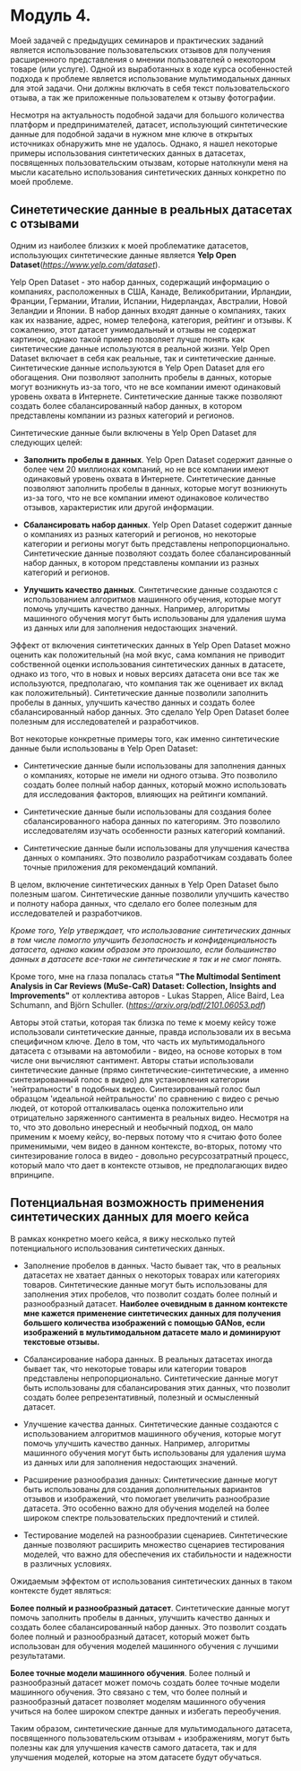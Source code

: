 # Модуль 4.

Моей задачей с предыдущих семинаров и практических заданий является использование пользовательских отзывов для получения расширенного представления о мнении пользователей о некотором товаре (или услуге).
Одной из выработанных в ходе курса особенностей подхода к проблеме является использование мультимодальных данных для этой задачи.
Они должны включать в себя текст пользовательского отзыва, а так же приложенные пользователем к отзыву фотографии.

Несмотря на актуальность подобной задачи для большого количества платформ и предпринимателей, датасет, использующий синтетические данные для подобной задачи в нужном мне ключе в открытых источниках обнаружить мне не удалось.
Однако, я нашел некоторые примеры использования синтетических данных в датасетах, посвященных пользовательским отызвам, которые натолкнули меня на мысли касательно использования синтетических данных конкретно по моей проблеме.

## Синететические данные в реальных датасетах с отзывами

Одним из наиболее близких к моей проблематике датасетов, использующих синтетические данные является **Yelp Open Dataset**(*https://www.yelp.com/dataset*). 

Yelp Open Dataset - это набор данных, содержащий информацию о компаниях, расположенных в США, Канаде, Великобритании, Ирландии, Франции, Германии, Италии, Испании, Нидерландах, Австралии, Новой Зеландии и Японии. В набор данных входят данные о компаниях, таких как их название, адрес, номер телефона, категория, рейтинг и отзывы.
К сожалению, этот датасет унимодальный и отзывы не содержат картинок, однако такой пример позволяет лучше понять как синтетические данные используются в реальной жизни.
Yelp Open Dataset включает в себя как реальные, так и синтетические данные.
Синтетические данные используются в Yelp Open Dataset для его обогащения. 
Они позволяют заполнить пробелы в данных, которые могут возникнуть из-за того, что не все компании имеют одинаковый уровень охвата в Интернете. 
Синтетические данные также позволяют создать более сбалансированный набор данных, в котором представлены компании из разных категорий и регионов.

Синтетические данные были включены в Yelp Open Dataset для следующих целей:

- **Заполнить пробелы в данных**. Yelp Open Dataset содержит данные о более чем 20 миллионах компаний, но не все компании имеют одинаковый уровень охвата в Интернете. Синтетические данные позволяют заполнить пробелы в данных, которые могут возникнуть из-за того, что не все компании имеют одинаковое количество отзывов, характеристик или другой информации.

- **Сбалансировать набор данных**. Yelp Open Dataset содержит данные о компаниях из разных категорий и регионов, но некоторые категории и регионы могут быть представлены непропорционально. Синтетические данные позволяют создать более сбалансированный набор данных, в котором представлены компании из разных категорий и регионов.

- **Улучшить качество данных**. Синтетические данные создаются с использованием алгоритмов машинного обучения, которые могут помочь улучшить качество данных. Например, алгоритмы машинного обучения могут быть использованы для удаления шума из данных или для заполнения недостающих значений.

Эффект от включения синтетических данных в Yelp Open Dataset можно оценить как положительный (на мой вкус, сама компания не приводит собственной оценки использования синтетических данных в датасете, однако из того, что в новых и новых версиях датасета они все так же используются, предполагаю, что компания так же оценивает их вклад как положительный). 
Синтетические данные позволили заполнить пробелы в данных, улучшить качество данных и создать более сбалансированный набор данных. 
Это сделало Yelp Open Dataset более полезным для исследователей и разработчиков.

Вот некоторые конкретные примеры того, как именно синтетические данные были использованы в Yelp Open Dataset:

- Синтетические данные были использованы для заполнения данных о компаниях, которые не имели ни одного отзыва. Это позволило создать более полный набор данных, который можно использовать для исследования факторов, влияющих на рейтинги компаний.

- Синтетические данные были использованы для создания более сбалансированного набора данных по категориям. Это позволило исследователям изучать особенности разных категорий компаний.

- Синтетические данные были использованы для улучшения качества данных о компаниях. Это позволило разработчикам создавать более точные приложения для рекомендаций компаний.

В целом, включение синтетических данных в Yelp Open Dataset было полезным шагом. 
Синтетические данные позволили улучшить качество и полноту набора данных, что сделало его более полезным для исследователей и разработчиков.

*Кроме того, Yelp утверждает, что использование синтетических данных в том числе помогло улучшить безопасность и конфиденциальность датасета, однако каким образом это произошло, если большинство данных в датасете все-таки не синтетические я так и не смог понять.*

Кроме того, мне на глаза попалась статья **"The Multimodal Sentiment Analysis in Car Reviews (MuSe-CaR) Dataset: Collection, Insights and Improvements"** от коллектива авторов - Lukas Stappen, Alice Baird, Lea Schumann, and Björn Schuller. (*https://arxiv.org/pdf/2101.06053.pdf*)

Авторы этой статьи, которая так близка по теме к моему кейсу тоже использовали синтетические данные, правда использовали их в весьма специфичном ключе.
Дело в том, что часть их мультимодального датасета с отзывами на автомобили - видео, на основе которых в том числе они вычисляют сантимент. 
Авторы статьи использовали синтетические данные (прямо синтетические-синтетические, а именно синтезированный голос в видео) для установления категории 'нейтральности' в подобных видео.
Синтезированный голос был образцом 'идеальной нейтральности' по сравнению с видео с речью людей, от которой отталкивалась оценка положительно или отрицательно заряженного сантимента в реальных видео.
Несмотря на то, что это довольно инересный и необычный подход, он мало применим к моему кейсу, во-первых потому что я считаю фото более применимыми, чем видео в данном контексте, во-вторых, потому что синтезирование голоса в видео - довольно ресурсозатратный процесс, который мало что дает в контексте отзывов, не предполагающих видео впринципе. 

## Потенциальная возможность применения синтетических данных для моего кейса

В рамках конкретно моего кейса, я вижу несколько путей потенциального использования синтетических данных.

- Заполнение пробелов в данных. Часто бывает так, что в реальных датасетах не хватает данных о некоторых товарах или категориях товаров. Синтетические данные могут быть использованы для заполнения этих пробелов, что позволит создать более полный и разнообразный датасет. **Наиболее очевидным в данном контексте мне кажется применение синтетических данных для получения большего количества изображений с помощью GANов, если изображений в мультимодальном датасете мало и доминируют текстовые отзывы.**
  
- Сбалансирование набора данных. В реальных датасетах иногда бывает так, что некоторые товары или категории товаров представлены непропорционально. Синтетические данные могут быть использованы для сбалансирования этих данных, что позволит создать более репрезентативный, полезный и осмысленный датасет.
  
- Улучшение качества данных. Синтетические данные создаются с использованием алгоритмов машинного обучения, которые могут помочь улучшить качество данных. Например, алгоритмы машинного обучения могут быть использованы для удаления шума из данных или для заполнения недостающих значений.

- Расширение разнообразия данных: Синтетические данные могут быть использованы для создания дополнительных вариантов отзывов и изображений, что помогает увеличить разнообразие датасета. Это особенно важно для обучения моделей на более широком спектре пользовательских предпочтений и стилей.

- Тестирование моделей на разнообразии сценариев. Синтетические данные позволяют расширить множество сценариев тестирования моделей, что важно для обеспечения их стабильности и надежности в различных условиях.

Ожидаемым эффектом от использования синтетических данных в таком контексте будет являться:

**Более полный и разнообразный датасет**. Синтетические данные могут помочь заполнить пробелы в данных, улучшить качество данных и создать более сбалансированный набор данных. Это позволит создать более полный и разнообразный датасет, который может быть использован для обучения моделей машинного обучения с лучшими результатами.

**Более точные модели машинного обучения**. Более полный и разнообразный датасет может помочь создать более точные модели машинного обучения. Это связано с тем, что более полный и разнообразный датасет позволяет моделям машинного обучения учиться на более широком спектре данных и избегать переобучения.

Таким образом, синтетические данные для мультимодального датасета, посвященного пользовательским отзывам + изображениям, могут быть полезны как для улучшения качеств самого датасета, так и для улучшения моделей, которые на этом датасете будут обучаться. 




